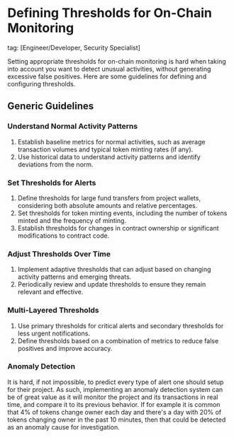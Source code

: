 # Defining Thresholds for On-Chain Monitoring
tag: [Engineer/Developer, Security Specialist]

Setting appropriate thresholds for on-chain monitoring is hard when taking into account you want to detect unusual activities, without generating excessive false positives. Here are some guidelines for defining and configuring thresholds.

## Generic Guidelines

### Understand Normal Activity Patterns
1. Establish baseline metrics for normal activities, such as average transaction volumes and typical token minting rates (if any).
2. Use historical data to understand activity patterns and identify deviations from the norm.

### Set Thresholds for Alerts
1. Define thresholds for large fund transfers from project wallets, considering both absolute amounts and relative percentages.
2. Set thresholds for token minting events, including the number of tokens minted and the frequency of minting.
3. Establish thresholds for changes in contract ownership or significant modifications to contract code.

### Adjust Thresholds Over Time
1. Implement adaptive thresholds that can adjust based on changing activity patterns and emerging threats.
2. Periodically review and update thresholds to ensure they remain relevant and effective.

### Multi-Layered Thresholds
1. Use primary thresholds for critical alerts and secondary thresholds for less urgent notifications.
2. Define thresholds based on a combination of metrics to reduce false positives and improve accuracy.

### Anomaly Detection

It is hard, if not impossible, to predict every type of alert one should setup for their project. As such, implementing an anomaly detection system can be of great value as it will monitor the project and its transactions in real time, and compare it to its previous behavior. If for example it is common that 4% of tokens change owner each day and there's a day with 20% of tokens changing owner in the past 10 minutes, then that could be detected as an anomaly cause for investigation.

